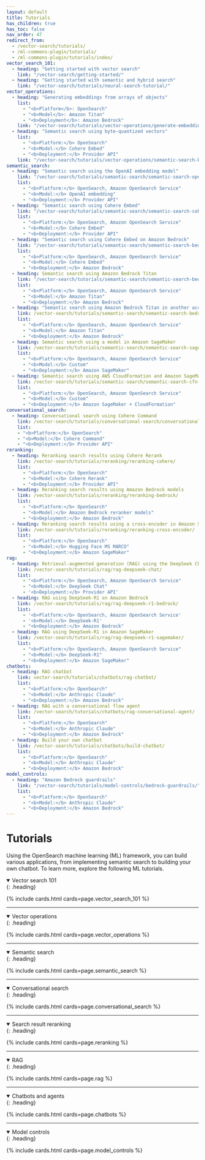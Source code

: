 ```yaml
---
layout: default
title: Tutorials
has_children: true
has_toc: false
nav_order: 47
redirect_from:
  - /vector-search/tutorials/
  - /ml-commons-plugin/tutorials/
  - /ml-commons-plugin/tutorials/index/
vector_search_101:
  - heading: "Getting started with vector search"
    link: "/vector-search/getting-started/"
  - heading: "Getting started with semantic and hybrid search"
    link: "/vector-search/tutorials/neural-search-tutorial/"
vector_operations:
  - heading: "Generating embeddings from arrays of objects"
    list: 
      - "<b>Platform</b>: OpenSearch" 
      - "<b>Model</b>: Amazon Titan"
      - "<b>Deployment</b>: Amazon Bedrock" 
    link: "/vector-search/tutorials/vector-operations/generate-embeddings/"
  - heading: "Semantic search using byte-quantized vectors"
    list:
      - "<b>Platform:</b> OpenSearch"
      - "<b>Model:</b> Cohere Embed"  
      - "<b>Deployment:</b> Provider API"  
    link: "/vector-search/tutorials/vector-operations/semantic-search-byte-vectors/"
semantic_search:
  - heading: "Semantic search using the OpenAI embedding model"
    link: "/vector-search/tutorials/semantic-search/semantic-search-openai/"
    list:
      - "<b>Platform:</b> OpenSearch, Amazon OpenSearch Service"
      - "<b>Model:</b> OpenAI embedding"  
      - "<b>Deployment:</b> Provider API"  
  - heading: "Semantic search using Cohere Embed"
    link: "/vector-search/tutorials/semantic-search/semantic-search-cohere/"
    list:
      - "<b>Platform:</b> OpenSearch, Amazon OpenSearch Service"
      - "<b>Model:</b> Cohere Embed"  
      - "<b>Deployment:</b> Provider API"  
  - heading: "Semantic search using Cohere Embed on Amazon Bedrock"
    link: "/vector-search/tutorials/semantic-search/semantic-search-bedrock-cohere/"
    list:
      - "<b>Platform:</b> OpenSearch, Amazon OpenSearch Service"
      - "<b>Model:</b> Cohere Embed"  
      - "<b>Deployment:</b> Amazon Bedrock"  
  - heading: Semantic search using Amazon Bedrock Titan
    link: "/vector-search/tutorials/semantic-search/semantic-search-bedrock-titan/"
    list:
      - "<b>Platform:</b> OpenSearch, Amazon OpenSearch Service"
      - "<b>Model:</b> Amazon Titan"  
      - "<b>Deployment:</b> Amazon Bedrock"  
  - heading: "Semantic search using Amazon Bedrock Titan in another account"
    link: /vector-search/tutorials/semantic-search/semantic-search-bedrock-titan-other/
    list:
      - "<b>Platform:</b> OpenSearch, Amazon OpenSearch Service"
      - "<b>Model:</b> Amazon Titan"  
      - "<b>Deployment:</b> Amazon Bedrock"
  - heading: Semantic search using a model in Amazon SageMaker
    link: /vector-search/tutorials/semantic-search/semantic-search-sagemaker/
    list: 
      - "<b>Platform:</b> OpenSearch, Amazon OpenSearch Service"
      - "<b>Model:</b> Custom"  
      - "<b>Deployment:</b> Amazon SageMaker"  
  - heading: Semantic search using AWS CloudFormation and Amazon SageMaker
    link: /vector-search/tutorials/semantic-search/semantic-search-cfn-sagemaker/
    list:
      - "<b>Platform:</b> OpenSearch, Amazon OpenSearch Service"
      - "<b>Model:</b> Custom"  
      - "<b>Deployment:</b> Amazon SageMaker + CloudFormation" 
conversational_search:
  - heading: Conversational search using Cohere Command
    link: /vector-search/tutorials/conversational-search/conversational-search-cohere/ 
    list:
    - "<b>Platform:</b> OpenSearch"
    - "<b>Model:</b> Cohere Command"  
    - "<b>Deployment:</b> Provider API" 
reranking:
  - heading: Reranking search results using Cohere Rerank
    link: /vector-search/tutorials/reranking/reranking-cohere/
    list:
      - "<b>Platform:</b> OpenSearch"
      - "<b>Model:</b> Cohere Rerank"  
      - "<b>Deployment:</b> Provider API"  
  - heading: Reranking search results using Amazon Bedrock models
    link: /vector-search/tutorials/reranking/reranking-bedrock/
    list:
      - "<b>Platform:</b> OpenSearch"
      - "<b>Model:</b> Amazon Bedrock reranker models"  
      - "<b>Deployment:</b> Amazon Bedrock"  
  - heading: Reranking search results using a cross-encoder in Amazon SageMaker
    link: /vector-search/tutorials/reranking/reranking-cross-encoder/
    list:
      - "<b>Platform:</b> OpenSearch"
      - "<b>Model:</b> Hugging Face MS MARCO"  
      - "<b>Deployment:</b> Amazon SageMaker"  
rag:
  - heading: Retrieval-augmented generation (RAG) using the DeepSeek Chat API
    link: /vector-search/tutorials/rag/rag-deepseek-chat/  
    list:
      - "<b>Platform:</b> OpenSearch, Amazon OpenSearch Service"
      - "<b>Model:</b> DeepSeek Chat" 
      - '<b>Deployment:</b> Provider API'  
  - heading: RAG using DeepSeek-R1 on Amazon Bedrock
    link: /vector-search/tutorials/rag/rag-deepseek-r1-bedrock/ 
    list:
      - '<b>Platform:</b> OpenSearch, Amazon OpenSearch Service'
      - '<b>Model:</b> DeepSeek-R1'  
      - "<b>Deployment:</b> Amazon Bedrock"  
  - heading: RAG using DeepSeek-R1 in Amazon SageMaker
    link: /vector-search/tutorials/rag/rag-deepseek-r1-sagemaker/
    list:
      - "<b>Platform:</b> OpenSearch, Amazon OpenSearch Service"  
      - "<b>Model:</b> DeepSeek-R1"  
      - "<b>Deployment:</b> Amazon SageMaker"  
chatbots:
  - heading: RAG chatbot
    link: vector-search/tutorials/chatbots/rag-chatbot/
    list:
      - "<b>Platform:</b> OpenSearch"
      - "<b>Model:</b> Anthropic Claude" 
      - "<b>Deployment:</b> Amazon Bedrock"  
  - heading: RAG with a conversational flow agent
    link: /vector-search/tutorials/chatbots/rag-conversational-agent/
    list: 
      - "<b>Platform:</b> OpenSearch"
      - "<b>Model:</b> Anthropic Claude"  
      - "<b>Deployment:</b> Amazon Bedrock"  
  - heading: Build your own chatbot
    link: /vector-search/tutorials/chatbots/build-chatbot/
    list: 
      - "<b>Platform:</b> OpenSearch"
      - "<b>Model:</b> Anthropic Claude"  
      - "<b>Deployment:</b> Amazon Bedrock" 
model_controls:
  - heading: "Amazon Bedrock guardrails"
    link: "/vector-search/tutorials/model-controls/bedrock-guardrails/"
    list: 
      - "<b>Platform:</b> OpenSearch"
      - "<b>Model:</b> Anthropic Claude"  
      - "<b>Deployment:</b> Amazon Bedrock" 
---
```


# Tutorials

Using the OpenSearch machine learning (ML) framework, you can build various applications, from implementing semantic search to building your own chatbot. To learn more, explore the following ML tutorials.

<details open markdown="block">
  <summary>
    Vector search 101
  </summary>
  {: .heading}

{% include cards.html cards=page.vector_search_101 %}

</details>

---

 <p id="vector-operations" name="Vector operations"> </p>

<details open markdown="block">
  <summary>
    Vector operations
  </summary>
  {: .heading}

{% include cards.html cards=page.vector_operations %}

</details>

---

<details open markdown="block">
  <summary>
    Semantic search
  </summary>
  {: .heading}

{% include cards.html cards=page.semantic_search %}

</details>

---

<details open markdown="block">
  <summary>
    Conversational search
  </summary>
  {: .heading}

{% include cards.html cards=page.conversational_search %}

</details>

---

<details open markdown="block">
  <summary>
    Search result reranking
  </summary>
  {: .heading}

{% include cards.html cards=page.reranking %}

</details>

---

<details open markdown="block">
  <summary>
    RAG
  </summary>
  {: .heading}

{% include cards.html cards=page.rag %}

</details>

---

<details open markdown="block">
  <summary>
    Chatbots and agents
  </summary>
  {: .heading}

{% include cards.html cards=page.chatbots %}

</details>

---

<details open markdown="block">
  <summary>
    Model controls
  </summary>
  {: .heading}

{% include cards.html cards=page.model_controls %}

</details>
